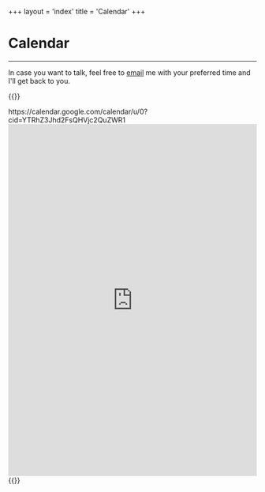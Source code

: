 +++
layout = 'index'
title = 'Calendar'
+++

# Calendar
---
In case you want to talk, feel free to [email](mailto:anirudha0807@gmail.com) me with your preferred time and I'll get back to you.

{{<rawhtml>}}
<div style="aspect-ratio: 1/1.414">
https://calendar.google.com/calendar/u/0?cid=YTRhZ3Jhd2FsQHVjc2QuZWR1
    <iframe src="https://calendar.google.com/calendar/embed?wkst=1&bgcolor=%23ffffff&ctz=America%2FSan_Fransico&showTitle=1&showNav=1&showDate=1&showTabs=1&showCalendars=0&showTz=1&title=Anirudha's%20Calendar&mode=WEEK&src=YTRhZ3Jhd2FsQHVjc2QuZWR1&color=%238E24AA" style="border-width:0" width="100%" height="100%" frameborder="0" scrolling="no"></iframe>
</div>
<script>
    var width = document.documentElement.clientWidth;
    var iframe = document.querySelector("div>iframe");
    var url = new URL(iframe.src);
    if (width < 800) {
        url.searchParams.set('showDate', 0);
        iframe.src = url.toString();
    }
</script>
{{</rawhtml>}}
